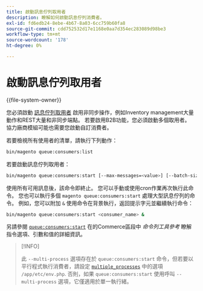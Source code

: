 ```yaml
---
title: 啟動訊息佇列取用者
description: 瞭解如何啟動訊息佇列消費者。
exl-id: fd6edb24-8ebe-4b67-8a03-6cc759b60fa8
source-git-commit: cdd752532d17e1168e0aa7d354ec283089d98be3
workflow-type: tm+mt
source-wordcount: '178'
ht-degree: 0%

---
```


# 啟動訊息佇列取用者

{{file-system-owner}}

您必須啟動 [訊息佇列取用者](../queues/consumers.md) 啟用非同步操作，例如Inventory management大量動作和REST大量和非同步端點。 若要啟用B2B功能，您必須啟動多個取用者。 協力廠商模組可能也需要您啟動自訂消費者。

若要檢視所有使用者的清單，請執行下列動作：

```bash
bin/magento queue:consumers:list
```

若要啟動訊息佇列取用者：

```bash
bin/magento queue:consumers:start [--max-messages=<value>] [--batch-size=<value>] [--single-thread] [--area-code=<value>] [--multi-process=<value>] <consumer_name>
```

使用所有可用訊息後，該命令即終止。 您可以手動或使用cron作業再次執行此命令。 您也可以執行多個 `magento queue:consumers:start` 處理大型訊息佇列的命令。 例如，您可以附加 `&` 使用命令在背景執行，返回提示字元並繼續執行命令：

```bash
bin/magento queue:consumers:start <consumer_name> &
```

另請參閱 [`queue:consumers:start`](../../tools/reference/commerce-on-premises.md#queueconsumersstart) 在的Commerce區段中 _命令列工具參考_ 瞭解指令選項、引數和值的詳細資訊。

>[!INFO]
>
>此 `--multi-process` 選項存在於 `queue:consumers:start` 命令，但若要以平行程式執行消費者，請設定 [`multiple_processes`](../queues/manage-message-queues.md#configuration) 中的選項 `/app/etc/env.php`. 否則，如果 `queue:consumers:start` 使用呼叫 `--multi-process` 選項，它僅適用於單一執行緒。
